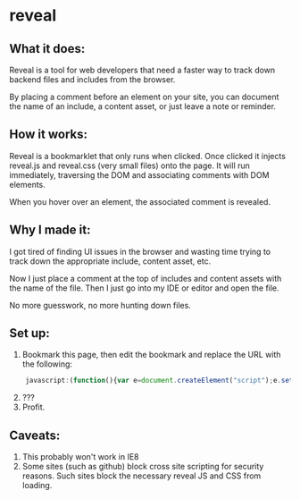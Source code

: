 reveal
======

What it does:
------
Reveal is a tool for web developers that need a faster way to track down backend files and includes from the browser.

By placing a comment before an element on your site, you can document the name of an include, a content asset, or just leave a note or reminder.

How it works:
------
Reveal is a bookmarklet that only runs when clicked. Once clicked it injects reveal.js and reveal.css (very small files) onto the page. 
It will run immediately, traversing the DOM and associating comments with DOM elements. 

When you hover over an element, the associated comment is revealed. 

Why I made it:
------
I got tired of finding UI issues in the browser and wasting time trying to track down the appropriate include, content asset, etc. 

Now I just place a comment at the top of includes and content assets with the name of the file. 
Then I just go into my IDE or editor and open the file. 

No more guesswork, no more hunting down files.

Set up:
------
1. Bookmark this page, then edit the bookmark and replace the URL with the following:
```javascript
    javascript:(function(){var e=document.createElement("script");e.setAttribute("src","http://anf.dmeola.com/reveal.js");document.body.appendChild(e);var t=document.createElement("link");t.setAttribute("rel","stylesheet");t.setAttribute("href","http://anf.dmeola.com/reveal.css");t.setAttribute("type","text/css");document.body.appendChild(t)})()"
```
2. ???
3. Profit.

Caveats:
------
1. This probably won't work in IE8
2. Some sites (such as github) block cross site scripting for security reasons. Such sites block the necessary reveal JS and CSS from loading. 

